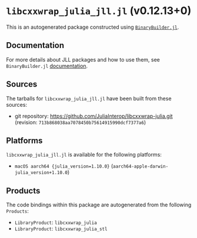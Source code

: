 # `libcxxwrap_julia_jll.jl` (v0.12.13+0)

This is an autogenerated package constructed using [`BinaryBuilder.jl`](https://github.com/JuliaPackaging/BinaryBuilder.jl).

## Documentation

For more details about JLL packages and how to use them, see `BinaryBuilder.jl` [documentation](https://docs.binarybuilder.org/stable/jll/).

## Sources

The tarballs for `libcxxwrap_julia_jll.jl` have been built from these sources:

* git repository: https://github.com/JuliaInterop/libcxxwrap-julia.git (revision: `713b868038aa7078450b75614915990dcf7377a6`)

## Platforms

`libcxxwrap_julia_jll.jl` is available for the following platforms:

* `macOS aarch64 {julia_version=1.10.0}` (`aarch64-apple-darwin-julia_version+1.10.0`)

## Products

The code bindings within this package are autogenerated from the following `Products`:

* `LibraryProduct`: `libcxxwrap_julia`
* `LibraryProduct`: `libcxxwrap_julia_stl`
